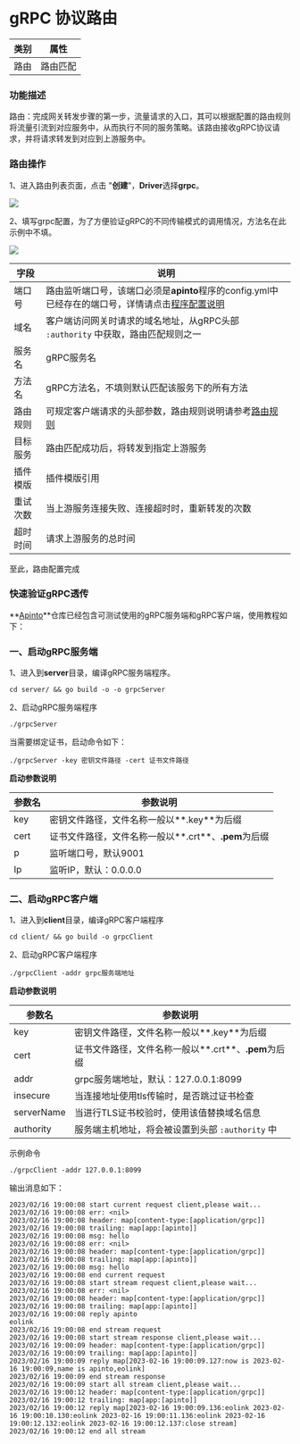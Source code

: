 
# gRPC 协议路由


| 类别 | 属性     |
| ---- | -------- |
| 路由 | 路由匹配 |



### 功能描述

路由：完成网关转发步骤的第一步，流量请求的入口，其可以根据配置的路由规则将流量引流到对应服务中，从而执行不同的服务策略。该路由接收gRPC协议请求，并将请求转发到对应到上游服务中。


### 路由操作
1、进入路由列表页面，点击 "**创建**"，**Driver**选择**grpc**。

![](http://data.eolinker.com/course/LddTTCD05fe49aaaa055cc6ec2513d13792090de0a4bbeb.gif)

2、填写grpc配置，为了方便验证gRPC的不同传输模式的调用情况，方法名在此示例中不填。

![](http://data.eolinker.com/course/nlDNFTR5d94e958c9ad3c02ff628ddb992a67a3cb4cb4ac.gif)

| 字段     | 说明                                                         |
| -------- | ------------------------------------------------------------ |
| 端口号   | 路由监听端口号，该端口必须是**apinto**程序的config.yml中已经存在的端口号，详情请点击[程序配置说明](/docs/apinto/quick/quick_course#程序配置说明) |
| 域名     | 客户端访问网关时请求的域名地址，从gRPC头部 `:authority` 中获取，路由匹配规则之一 |
| 服务名   | gRPC服务名                                                   |
| 方法名   | gRPC方法名，不填则默认匹配该服务下的所有方法                 |
| 路由规则 | 可规定客户端请求的头部参数，路由规则说明请参考[路由规则](/docs/apinto/router/grpc#路由匹配规则) |
| 目标服务 | 路由匹配成功后，将转发到指定上游服务                         |
| 插件模版 | 插件模版引用                                                 |
| 重试次数 | 当上游服务连接失败、连接超时时，重新转发的次数               |
| 超时时间 | 请求上游服务的总时间                                         |

至此，路由配置完成

### 快速验证gRPC透传
**[Apinto](https://github.com/eolinker/apinto)**仓库已经包含可测试使用的gRPC服务端和gRPC客户端，使用教程如下：
### 一、启动gRPC服务端

1、进入到**server**目录，编译gRPC服务端程序。

```shell
cd server/ && go build -o -o grpcServer
```

2、启动gRPC服务端程序

```shell
./grpcServer
```

当需要绑定证书，启动命令如下：

```shell
./grpcServer -key 密钥文件路径 -cert 证书文件路径
```

**启动参数说明**

| 参数名 | 参数说明                                             |
| ------ | ---------------------------------------------------- |
| key    | 密钥文件路径，文件名称一般以**.key**为后缀           |
| cert   | 证书文件路径，文件名称一般以**.crt**、**.pem**为后缀 |
| p      | 监听端口号，默认9001                                 |
| Ip     | 监听IP，默认：0.0.0.0                                |

### 二、启动gRPC客户端

1、进入到**client**目录，编译gRPC客户端程序

```shell
cd client/ && go build -o grpcClient
```

2、启动gRPC客户端程序

```shell
./grpcClient -addr grpc服务端地址
```

**启动参数说明**

| 参数名     | 参数说明                                             |
| ---------- | ---------------------------------------------------- |
| key        | 密钥文件路径，文件名称一般以**.key**为后缀           |
| cert       | 证书文件路径，文件名称一般以**.crt**、**.pem**为后缀 |
| addr       | grpc服务端地址，默认：127.0.0.1:8099                 |
| insecure   | 当连接地址使用tls传输时，是否跳过证书检查            |
| serverName | 当进行TLS证书校验时，使用该值替换域名信息            |
| authority  | 服务端主机地址，将会被设置到头部 `:authority` 中     |

示例命令

```
./grpcClient -addr 127.0.0.1:8099
```

输出消息如下：

```
2023/02/16 19:00:08 start current request client,please wait...
2023/02/16 19:00:08 err: <nil>
2023/02/16 19:00:08 header: map[content-type:[application/grpc]]
2023/02/16 19:00:08 trailing: map[app:[apinto]]
2023/02/16 19:00:08 msg: hello
2023/02/16 19:00:08 err: <nil>
2023/02/16 19:00:08 header: map[content-type:[application/grpc]]
2023/02/16 19:00:08 trailing: map[app:[apinto]]
2023/02/16 19:00:08 msg: hello
2023/02/16 19:00:08 end current request
2023/02/16 19:00:08 start stream request client,please wait...
2023/02/16 19:00:08 err: <nil>
2023/02/16 19:00:08 header: map[content-type:[application/grpc]]
2023/02/16 19:00:08 trailing: map[app:[apinto]]
2023/02/16 19:00:08 reply apinto
eolink
2023/02/16 19:00:08 end stream request
2023/02/16 19:00:08 start stream response client,please wait...
2023/02/16 19:00:09 header: map[content-type:[application/grpc]]
2023/02/16 19:00:09 trailing: map[app:[apinto]]
2023/02/16 19:00:09 reply map[2023-02-16 19:00:09.127:now is 2023-02-16 19:00:09,name is apinto,eolink]
2023/02/16 19:00:09 end stream response
2023/02/16 19:00:09 start all stream client,please wait...
2023/02/16 19:00:12 header: map[content-type:[application/grpc]]
2023/02/16 19:00:12 trailing: map[app:[apinto]]
2023/02/16 19:00:12 reply map[2023-02-16 19:00:09.136:eolink 2023-02-16 19:00:10.130:eolink 2023-02-16 19:00:11.136:eolink 2023-02-16 19:00:12.132:eolink 2023-02-16 19:00:12.137:close stream]
2023/02/16 19:00:12 end all stream
```
